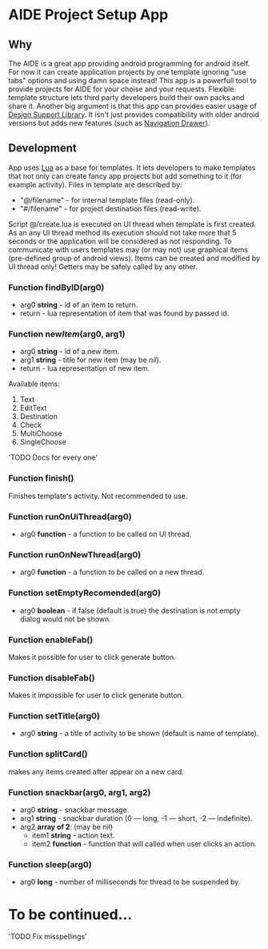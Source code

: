 # AIDE Project Setup App
## Why
The AIDE is a great app providing android programming for android itself.
For now it can create application projects by one template ignoring "use tabs" options and using damn space instead!
This app is a powerfull tool to provide projects for AIDE for your choise and your requests.
Flexible template structure lets third party developers build their own packs and share it.
Another big argument is that this app can provides easier usage of [Design Support Library](https://developer.android.com/training/material/design-library.html).
It isn't just provides compatibility with older android versions but adds new features (such as [Navigation Drawer](https://material.io/guidelines/patterns/navigation-drawer.html)).

## Development
App uses [Lua](https://www.lua.org) as a base for templates. It lets developers to make templates that not only can create fancy app projects but add something to it (for example activity).
Files in template are described by:
* "@/filename" - for internal template files (read-only).
* "#/filename" - for project destination files (read-write).

Script @/create.lua is executed on UI thread when template is first created.
As an any UI thread method its execution should not take more that 5 seconds or the application will be considered as not responding.
To communicate with users templates may (or may not) use graphical items (pre-defined group of android views). Items can be created and modified by UI thread only! Getters may be safely called by any other.

### Function findByID(arg0)
* arg0 **string** - id of an item to return.
* return - lua representation of item that was found by passed id.

### Function new*Item*(arg0, arg1)
* arg0 **string** - id of a new item.
* arg1 **string** - title for new item (may be *nil*).
* return - lua representation of new item.

Available items:
1. Text
1. EditText
1. Destination
1. Check
1. MultiChoose
1. SingleChoose

'TODO Docs for every one'

### Function finish()
Finishes template's activity. Not recommended to use.

### Function runOnUiThread(arg0)
* arg0 **function** - a function to be called on UI thread.

### Function runOnNewThread(arg0)
* arg0 **function** - a function to be called on a new thread.

### Function setEmptyRecomended(arg0)
* arg0 **boolean** - if false (default is true) the destination is not empty dialog would not be shown.

### Function enableFab()
Makes it possible for user to click generate button.

### Function disableFab()
Makes it impossible for user to click generate button.

### Function setTitle(arg0)
* arg0 **string** - a title of activity to be shown (default is name of template).

### Function splitCard()
makes any items created after appear on a new card.

### Function snackbar(arg0, arg1, arg2)
* arg0 **string** - snackbar message.
* arg1 **string** - snackbar duration (0 — long, -1 — short, -2 — indefinite).
* arg2 **array of 2**: (may be nil)
	* item1 **string** - action text.
	* item2 **function** - function that will called when user clicks an action.

### Function sleep(arg0)
* arg0 **long** - number of milliseconds for thread to be suspended by.

# To be continued...
'TODO Fix misspellings'
